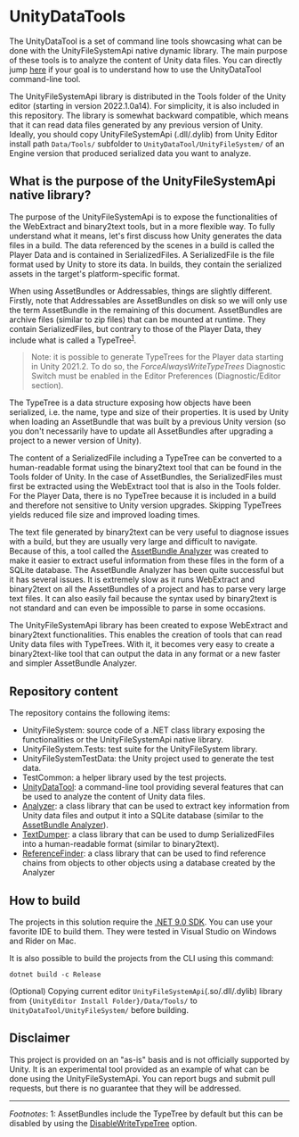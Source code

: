 # UnityDataTools

The UnityDataTool is a set of command line tools showcasing what can be done with the
UnityFileSystemApi native dynamic library. The main purpose of these tools is to analyze the
content of Unity data files. You can directly jump
[here](https://github.com/Unity-Technologies/UnityDataTools/blob/main/UnityDataTool/README.md)
if your goal is to understand how to use the UnityDataTool command-line tool.

The UnityFileSystemApi library is distributed in the Tools folder of the Unity editor (starting in
version 2022.1.0a14). For simplicity, it is also included in this repository. The library is somewhat
backward compatible, which means that it can read data files generated by any previous version of
Unity. Ideally, you should copy UnityFileSystemApi (.dll/.dylib) from Unity Editor install path 
`Data/Tools/` subfolder to `UnityDataTool/UnityFileSystem/` of an Engine version that produced
serialized data you want to analyze.

## What is the purpose of the UnityFileSystemApi native library?

The purpose of the UnityFileSystemApi is to expose the functionalities of the WebExtract and
binary2text tools, but in a more flexible way. To fully understand what it means, let's first
discuss how Unity generates the data files in a build. The data referenced by the scenes in a build
is called the Player Data and is contained in SerializedFiles. A SerializedFile is the file format
used by Unity to store its data. In builds, they contain the serialized assets in the target's
platform-specific format.

When using AssetBundles or Addressables, things are slightly different. Firstly, note that
Addressables are AssetBundles on disk so we will only use the term AssetBundle in the remaining of
this document. AssetBundles are archive files (similar to zip files) that can be mounted at
runtime. They contain SerializedFiles, but contrary to those of the Player Data, they include what
is called a TypeTree<sup>[1](#footnote1)</sup>.

> Note: it is possible to generate TypeTrees for the Player data starting in Unity 2021.2.
> To do so, the *ForceAlwaysWriteTypeTrees* Diagnostic Switch must be enabled in the Editor
> Preferences (Diagnostic/Editor section).

The TypeTree is a data structure exposing how objects have been serialized, i.e. the name, type and
size of their properties. It is used by Unity when loading an AssetBundle that was built by a
previous Unity version (so you don't necessarily have to update all AssetBundles after upgrading a
project to a newer version of Unity).

The content of a SerializedFile including a TypeTree can be converted to a human-readable format
using the binary2text tool that can be found in the Tools folder of Unity. In the case of
AssetBundles, the SerializedFiles must first be extracted using the WebExtract tool that is also in
the Tools folder. For the Player Data, there is no TypeTree because it is included in a build and
therefore not sensitive to Unity version upgrades. Skipping TypeTrees yields reduced file size and 
improved loading times.

The text file generated by binary2text can be very useful to
diagnose issues with a build, but they are usually very large and difficult to navigate. Because of
this, a tool called the [AssetBundle Analyzer](https://github.com/faelenor/asset-bundle-analyzer)
was created to make it easier to extract useful information from these files in the form of a
SQLite database. The AssetBundle Analyzer has been quite successful but it has several issues. It
is extremely slow as it runs WebExtract and binary2text on all the AssetBundles of a project and
has to parse very large text files. It can also easily fail because the syntax used by binary2text
is not standard and can even be impossible to parse in some occasions.

The UnityFileSystemApi library has been created to expose WebExtract and binary2text
functionalities. This enables the creation of tools that can read Unity data files with TypeTrees.
With it, it becomes very easy to create a binary2text-like tool that can output the data in any
format or a new faster and simpler AssetBundle Analyzer.

## Repository content

The repository contains the following items:
* UnityFileSystem: source code of a .NET class library exposing the functionalities or the
  UnityFileSystemApi native library.
* UnityFileSystem.Tests: test suite for the UnityFileSystem library.
* UnityFileSystemTestData: the Unity project used to generate the test data.
* TestCommon: a helper library used by the test projects.
* [UnityDataTool](UnityDataTool/README.md): a command-line tool providing several features that can
  be used to analyze the content of Unity data files.
* [Analyzer](Analyzer/README.md): a class library that can be used to extract key information
  from Unity data files and output it into a SQLite database (similar to the
  [AssetBundle Analyzer](https://github.com/faelenor/asset-bundle-analyzer)).
* [TextDumper](TextDumper/README.md): a class library that can be used to dump SerializedFiles into
  a human-readable format (similar to binary2text).
* [ReferenceFinder](ReferenceFinder/README.md): a class library that can be used to find
  reference chains from objects to other objects using a database created by the Analyzer

## How to build

The projects in this solution require the [.NET 9.0 SDK](https://dotnet.microsoft.com/en-us/download/dotnet/9.0). 
You can use your favorite IDE to build them.
They were tested in Visual Studio on Windows and Rider on Mac.

It is also possible to build the projects from the CLI using this command:

`dotnet build -c Release`

(Optional) Copying current editor `UnityFileSystemApi`(.so/.dll/.dylib) library from 
`{UnityEditor Install Folder}/Data/Tools/` to `UnityDataTool/UnityFileSystem/` before building. 

## Disclaimer
This project is provided on an "as-is" basis and is not officially supported by Unity. It is an
experimental tool provided as an example of what can be done using the UnityFileSystemApi. You can
report bugs and submit pull requests, but there is no guarantee that they will be addressed.

---
*Footnotes*: <a name="footnote1">1</a>: AssetBundles include the TypeTree by default but this can
 be disabled by using the
 [DisableWriteTypeTree](https://docs.unity3d.com/ScriptReference/BuildAssetBundleOptions.DisableWriteTypeTree.html)
 option.
